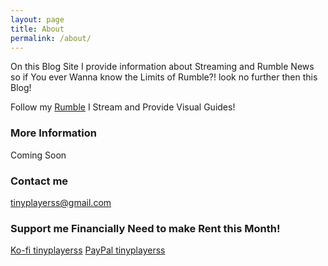 ```yaml
---
layout: page
title: About
permalink: /about/
---
```


On this Blog Site I provide information about Streaming and Rumble News so if You ever Wanna know the Limits of Rumble?! look no further then this Blog!

Follow my [Rumble](https://rumble.com/c/tinyplayerss) I Stream and Provide Visual Guides!
### More Information

Coming Soon

### Contact me

[tinyplayerss@gmail.com](mailto:tinyplayerss@gmail.com)

### Support me Financially Need to make Rent this Month!

[Ko-fi tinyplayerss](https://ko-fi.com/tinyplayerss)
[PayPal tinyplayerss](https://paypal.me/2players1Gamer)